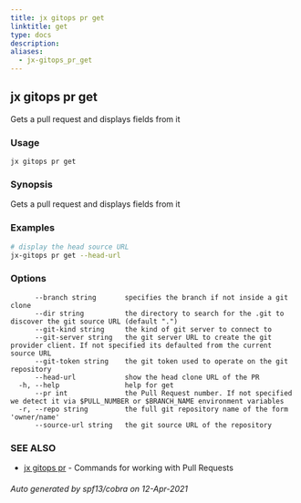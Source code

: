 ```yaml
---
title: jx gitops pr get
linktitle: get
type: docs
description: 
aliases:
  - jx-gitops_pr_get
---
```


## jx gitops pr get

Gets a pull request and displays fields from it

### Usage

```
jx gitops pr get
```

### Synopsis

Gets a pull request and displays fields from it

### Examples

  ```bash
  # display the head source URL
  jx-gitops pr get --head-url

  ```
### Options

```
      --branch string       specifies the branch if not inside a git clone
      --dir string          the directory to search for the .git to discover the git source URL (default ".")
      --git-kind string     the kind of git server to connect to
      --git-server string   the git server URL to create the git provider client. If not specified its defaulted from the current source URL
      --git-token string    the git token used to operate on the git repository
      --head-url            show the head clone URL of the PR
  -h, --help                help for get
      --pr int              the Pull Request number. If not specified we detect it via $PULL_NUMBER or $BRANCH_NAME environment variables
  -r, --repo string         the full git repository name of the form 'owner/name'
      --source-url string   the git source URL of the repository
```

### SEE ALSO

* [jx gitops pr](..)	 - Commands for working with Pull Requests

###### Auto generated by spf13/cobra on 12-Apr-2021
